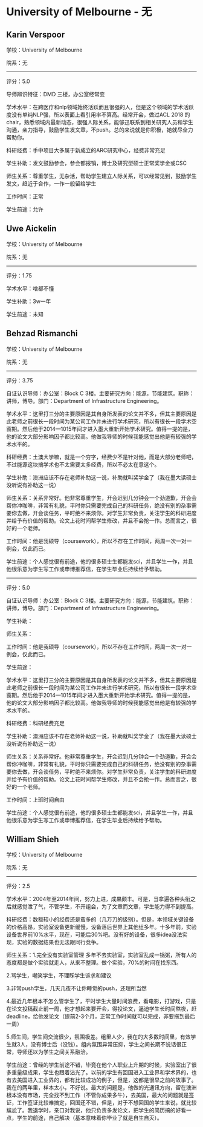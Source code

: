 # University of Melbourne - 无

## Karin Verspoor

学校：University of Melbourne

院系：无

* * *

评分：5.0

导师辨识特征：DMD 三楼，办公室经常变

学术水平：在跨医疗和nlp领域始终活跃而且很强的人，但是这个领域的学术活跃度没有单纯NLP强，所以表面上看引用率不算高。经常开会，做过ACL 2018 的chair，熟悉领域内最新动态，很强人际关系，能够迅联系到相关研究人员和学生沟通，亲力指导，鼓励学生发文章，不push。总的来说就是你积极，她就尽全力帮助你。

科研经费：手中项目大多属于新成立的ARC研究中心，经费非常充足

学生补助：发文鼓励参会，参会都报销，博士及研究型硕士正常奖学金或CSC

师生关系：尊重学生，无杂活，帮助学生建立人际关系，可以经常见到，鼓励学生发文，趋近于合作，一作一般留给学生

工作时间：正常

学生前途：允许

## Uwe Aickelin

学校：University of Melbourne

院系：无

* * *

评分：1.75

学术水平：啥都不懂

学生补助：3w一年

学生前途：未知

## Behzad Rismanchi

学校：University of Melbourne

院系：无

* * *

评分：3.75

自证认识导师：办公室：Block C 3楼。主要研究方向：能源，节能建筑。职称：讲师，博导。部门：Department of Infrastructure Engineering。

学术水平：这里打三分的主要原因是其自身所发表的论文并不多，但其主要原因是此老师之前很长一段时间为某公司工作并未进行学术研究，所以有很长一段学术空窗期。然后他于2014—1015年间才进入墨大重新开始学术研究。值得一提的是，他的论文大部分影响因子都比较高。他做我导师的时候我能感觉出他是有较强的学术水平的。

科研经费：土澳大学嘛，就是一个穷字，经费少不是针对他，而是大部分老师吧，不过能源这块搞学术也不太需要太多经费，所以不必太在意这个。

学生补助：澳洲应该不存在老师补助这一说，补助就叫奖学金了（我在墨大读硕士没听说有补助这一说）

师生关系：关系非常好。他非常尊重学生，开会迟到几分钟会一个劲道歉，开会会帮你冲咖啡，非常有礼貌，平时你只需要完成自己的科研任务，绝没有别的杂事需要你去做，开会谈任务，平时绝不来烦你。对学生非常负责，关注学生的科研进度并给予有价值的帮助。论文上花时间帮学生修改，并且不会抢一作。总而言之，很好的一个老师。

工作时间：他是我硕导（coursework），所以不存在工作时间，两周一次一对一例会，仅此而已。

学生前途：个人感觉很有前途，他的很多硕士生都能发sci，并且学生一作，并且他很乐意为学生写工作或申博推荐信，在学生毕业后持续给予帮助。

* * *

评分：5.0

自证认识导师：办公室：Block C 3楼。主要研究方向：能源，节能建筑。职称：讲师，博导。部门：Department of Infrastructure Engineering。

学生补助：

师生关系：

工作时间：他是我硕导（coursework），所以不存在工作时间，两周一次一对一例会，仅此而已。

学生前途：

学术水平：这里打三分的主要原因是其自身所发表的论文并不多，但其主要原因是此老师之前很长一段时间为某公司工作并未进行学术研究，所以有很长一段学术空窗期。然后他于2014—1015年间才进入墨大重新开始学术研究。值得一提的是，他的论文大部分影响因子都比较高。他做我导师的时候我能感觉出他是有较强的学术水平的。

科研经费：科研经费充足

学生补助：澳洲应该不存在老师补助这一说，补助就叫奖学金了（我在墨大读硕士没听说有补助这一说）

师生关系：关系非常好。他非常尊重学生，开会迟到几分钟会一个劲道歉，开会会帮你冲咖啡，非常有礼貌，平时你只需要完成自己的科研任务，绝没有别的杂事需要你去做，开会谈任务，平时绝不来烦你。对学生非常负责，关注学生的科研进度并给予有价值的帮助。论文上花时间帮学生修改，并且不会抢一作。总而言之，很好的一个老师。

工作时间：上班时间自由

学生前途：个人感觉很有前途，他的很多硕士生都能发sci，并且学生一作，并且他很乐意为学生写工作或申博推荐信，在学生毕业后持续给予帮助。

## William Shieh

学校：University of Melbourne

院系：无

* * *

评分：2.5

学术水平：2004年至2014年间，努力上进，成果颇丰。可是，当拿遍各种头衔之后就感觉泄了气，不管学生，不开组会，为了文章而文章，学生能力得不到提高。

科研经费：数额较小的经费还是蛮多的（几万刀的级别）。但是，本领域关键设备的价格高昂，实验室设备更新缓慢，设备落后世界上其他组多年。十多年前，实验设备世界前10%水平，现在，可能后30%吧。没有好的设备，很多idea没法实现，实验的数据结果也无法跟同行竞争。

师生关系：1.完全没有实验室管理
多年不去实验室，实验室乱成一锅粥，所有人的态度都是做个实验就走人，从来不整理。做个实验，70%的时间在找东西。

2.骂学生，嘲笑学生，不理睬学生诉求和建议

3.非常push学生，几天几夜不让你睡觉的push，还理所当然

4.最近几年根本不怎么管学生了，平时学生大量时间浪费，看电影，打游戏，只是在论文投稿截止前一周，他才想起来要开会，得投论文，逼迫学生长时间熬夜，赶deadline，给他发论文（提前2-3个月，正常工作时间就可以完成，非要拖到最后一周）

5.师生间，学生间交流很少，氛围极差。组里人少，我在的大多数时间里，有效学生就3人，没有博士后（没钱）。组内氛围异常压抑，学生之间长期不说话很正常，导师还以为学生之间关系融洽。

学生前途：曾经的学生前途不错，毕竟在他个人职业上升期的时候，实验室出了很多重量级成果，学生也跟着沾光了。以前的学生有回国进入工业界和学术界的，也有去美国进入工业界的，都有比较成功的例子，但是，这都是很早之前的故事了。我在的两年里，样本太小，不好说。最大的问题是，他做的光通讯方向，留在澳洲根本没有市场，完全找不到工作（不管你成果多牛），去美国，最大的问题就是签证，工作签证比较难搞定，回国还不错，但是，对于不想回国的学生来说，就比较尴尬了。我退学时，亲口对我说，他只负责多发论文，把学生的简历搞的好看一点，学生的前途，自己解决（基本意味着你毕业了就是自生自灭）。